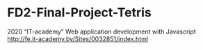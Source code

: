 # FD2-Final-Project-Tetris 
2020 “IT-academy” Web application development with Javascript <br />
http://fe.it-academy.by/Sites/0032851/index.html
